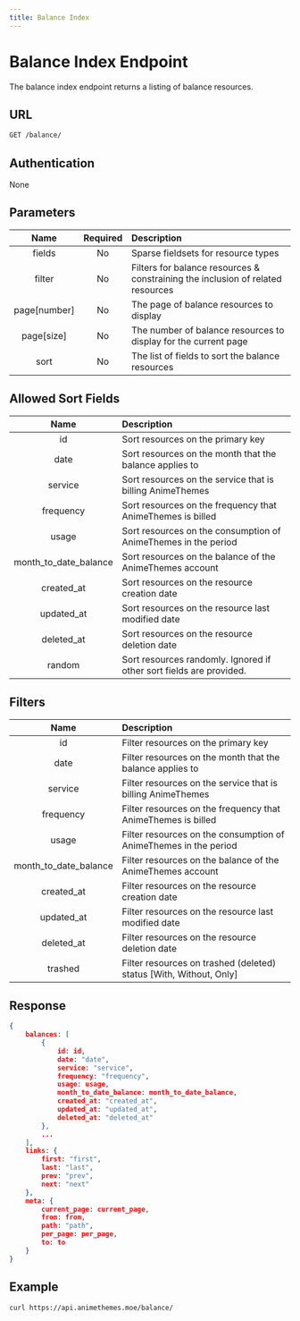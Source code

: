 ```yaml
---
title: Balance Index
---
```


# Balance Index Endpoint

The balance index endpoint returns a listing of balance resources.

## URL

```sh
GET /balance/
```

## Authentication

None

## Parameters

| Name         | Required | Description                                                                     |
| :----------: | :------: | :----------------------------------------------------------------------------   |
| fields       | No       | Sparse fieldsets for resource types                                             |
| filter       | No       | Filters for balance resources & constraining the inclusion of related resources |
| page[number] | No       | The page of balance resources to display                                        |
| page[size]   | No       | The number of balance resources to display for the current page                 |
| sort         | No       | The list of fields to sort the balance resources                                |

## Allowed Sort Fields

|         Name          | Description                                                         |
| :-------------------: | :------------------------------------------------------------------ |
| id                    | Sort resources on the primary key                                   |
| date                  | Sort resources on the month that the balance applies to             |
| service               | Sort resources on the service that is billing AnimeThemes           |
| frequency             | Sort resources on the frequency that AnimeThemes is billed          |
| usage                 | Sort resources on the consumption of AnimeThemes in the period      |
| month_to_date_balance | Sort resources on the balance of the AnimeThemes account            |
| created_at            | Sort resources on the resource creation date                        |
| updated_at            | Sort resources on the resource last modified date                   |
| deleted_at            | Sort resources on the resource deletion date                        |
| random                | Sort resources randomly. Ignored if other sort fields are provided. |

## Filters

|         Name          | Description                                                        |
| :-------------------: | :----------------------------------------------------------------- |
| id                    | Filter resources on the primary key                                |
| date                  | Filter resources on the month that the balance applies to          |
| service               | Filter resources on the service that is billing AnimeThemes        |
| frequency             | Filter resources on the frequency that AnimeThemes is billed       |
| usage                 | Filter resources on the consumption of AnimeThemes in the period   |
| month_to_date_balance | Filter resources on the balance of the AnimeThemes account         |
| created_at            | Filter resources on the resource creation date                     |
| updated_at            | Filter resources on the resource last modified date                |
| deleted_at            | Filter resources on the resource deletion date                     |
| trashed               | Filter resources on trashed (deleted) status [With, Without, Only] |

## Response

```json
{
    balances: [
        {
            id: id,
            date: "date",
            service: "service",
            frequency: "frequency",
            usage: usage,
            month_to_date_balance: month_to_date_balance,
            created_at: "created_at",
            updated_at: "updated_at",
            deleted_at: "deleted_at"
        },
        ...
    ],
    links: {
        first: "first",
        last: "last",
        prev: "prev",
        next: "next"
    },
    meta: {
        current_page: current_page,
        from: from,
        path: "path",
        per_page: per_page,
        to: to
    }
}
```

## Example

```bash
curl https://api.animethemes.moe/balance/
```
